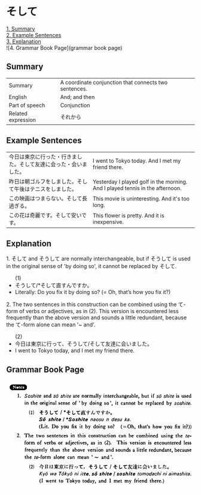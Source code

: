 # そして

[1. Summary](#summary)<br>
[2. Example Sentences](#example-sentences)<br>
[3. Explanation](#explanation)<br>
![4. Grammar Book Page](grammar book page)<br>


## Summary

<table><tr>   <td>Summary</td>   <td>A coordinate conjunction that connects two sentences.</td></tr><tr>   <td>English</td>   <td>And; and then</td></tr><tr>   <td>Part of speech</td>   <td>Conjunction</td></tr><tr>   <td>Related expression</td>   <td>それから</td></tr></table>

## Example Sentences

<table><tr>   <td>今日は東京に行った・行きました。そして友達に会った・会いました。</td>   <td>I went to Tokyo today. And I met my friend there.</td></tr><tr>   <td>昨日は朝ゴルフをしました。そして午後はテニスをしました。</td>   <td>Yesterday I played golf in the morning. And I played tennis in the afternoon.</td></tr><tr>   <td>この映画はつまらない。そして長過ぎる。</td>   <td>This movie is uninteresting. And it's too long.</td></tr><tr>   <td>この花は奇麗です。そして安いです。</td>   <td>This flower is pretty. And it is inexpensive.</td></tr></table>

## Explanation

<p>1. <span class="cloze">そして</span> and <span class="cloze">そうして</span> are normally interchangeable, but if <span class="cloze">そうして</span> is used in the original sense of 'by doing so', it cannot be replaced by <span class="cloze">そして</span>.</p>  <ul>(1) <li><span class="cloze">そうして</span>/*<span class="cloze">そして</span>直すんですか。</li> <li>Literally: Do you fix it by doing so? (= Oh, that’s how you fix it?)</li> </ul>  <p>2. The two sentences in this construction can be combined using the て-form of verbs or adjectives, as in (2). This version is encountered less frequently than the above version and sounds a little redundant, because the て-form alone can mean '~ and'.</p>  <ul>(2) <li>今日は東京に行って、<span class="cloze">そうして</span>/<span class="cloze">そして</span>友達に会いました。</li> <li>I went to Tokyo today, and I met my friend there.</li> </ul>

## Grammar Book Page

![](../img/Basicそして.png)

